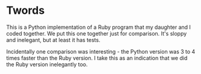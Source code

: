 # Twords

This is a Python implementation of a Ruby program that my daughter and I coded together. We put this one together just for comparison. It's sloppy and inelegant, but at least it has tests.

Incidentally one comparison was interesting - the Python version was 3 to 4 times faster than the Ruby version. I take this as an indication that we did the Ruby version inelegantly too.

